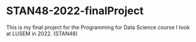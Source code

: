 # STAN48-2022-finalProject
This is my final project for the Programming for Data Science course I took at LUSEM in 2022. (STAN48)
